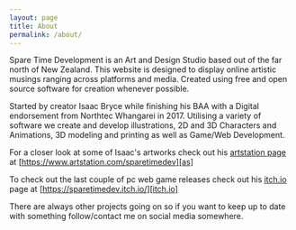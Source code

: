 ```yaml
---
layout: page
title: About
permalink: /about/
---
```


Spare Time Development is an Art and Design Studio based out of the far north of New Zealand. This website is designed to display online artistic musings ranging across platforms and media. Created using free and open source software for creation whenever possible.

Started by creator Isaac Bryce while finishing his BAA with a Digital endorsement from Northtec Whangarei in 2017. Utilising a variety of software we create and develop illustrations, 2D and 3D Characters and Animations, 3D modeling and printing as well as Game/Web Development.

For a closer look at some of Isaac's artworks check out his [artstation page][as] at [https://www.artstation.com/sparetimedev][as]

To check out the last couple of pc web game releases check out his [itch.io][itch.io] page at [https://sparetimedev.itch.io/][itch.io]

There are always other projects going on so if you want to keep up to date with something follow/contact me on social media somewhere.

[itch.io]:https://sparetimedev.itch.io/
[as]:https://www.artstation.com/sparetimedev
